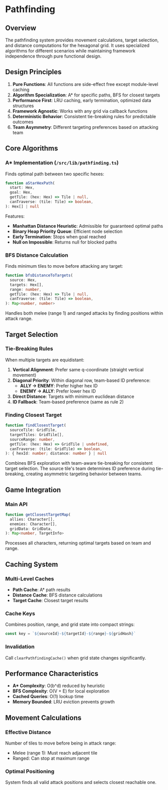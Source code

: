 # Pathfinding

## Overview

The pathfinding system provides movement calculations, target selection, and distance computations for the hexagonal grid. It uses specialized algorithms for different scenarios while maintaining framework independence through pure functional design.

## Design Principles

1. **Pure Functions**: All functions are side-effect free except module-level caching
2. **Algorithm Specialization**: A\* for specific paths, BFS for closest targets
3. **Performance First**: LRU caching, early termination, optimized data structures
4. **Framework Agnostic**: Works with any grid via callback functions
5. **Deterministic Behavior**: Consistent tie-breaking rules for predictable outcomes
6. **Team Asymmetry**: Different targeting preferences based on attacking team

## Core Algorithms

### A\* Implementation (`/src/lib/pathfinding.ts`)

Finds optimal path between two specific hexes:

```typescript
function aStarHexPath(
  start: Hex,
  goal: Hex,
  getTile: (hex: Hex) => Tile | null,
  canTraverse: (tile: Tile) => boolean,
): Hex[] | null
```

Features:

- **Manhattan Distance Heuristic**: Admissible for guaranteed optimal paths
- **Binary Heap Priority Queue**: Efficient node selection
- **Early Termination**: Stops when goal reached
- **Null on Impossible**: Returns null for blocked paths

### BFS Distance Calculation

Finds minimum tiles to move before attacking any target:

```typescript
function bfsDistanceToTargets(
  source: Hex,
  targets: Hex[],
  range: number,
  getTile: (hex: Hex) => Tile | null,
  canTraverse: (tile: Tile) => boolean,
): Map<number, number>
```

Handles both melee (range 1) and ranged attacks by finding positions within attack range.

## Target Selection

### Tie-Breaking Rules

When multiple targets are equidistant:

1. **Vertical Alignment**: Prefer same q-coordinate (straight vertical movement)
2. **Diagonal Priority**: Within diagonal row, team-based ID preference:
   - **ALLY → ENEMY**: Prefer higher hex ID
   - **ENEMY → ALLY**: Prefer lower hex ID
3. **Direct Distance**: Targets with minimum euclidean distance
4. **ID Fallback**: Team-based preference (same as rule 2)

### Finding Closest Target

```typescript
function findClosestTarget(
  sourceTile: GridTile,
  targetTiles: GridTile[],
  sourceRange: number,
  getTile: (hex: Hex) => GridTile | undefined,
  canTraverse: (tile: GridTile) => boolean,
): { hexId: number; distance: number } | null
```

Combines BFS exploration with team-aware tie-breaking for consistent target selection. The source tile's team determines ID preference during tie-breaking, creating asymmetric targeting behavior between teams.

## Game Integration

### Main API

```typescript
function getClosestTargetMap(
  allies: Character[],
  enemies: Character[],
  gridData: GridData,
): Map<number, TargetInfo>
```

Processes all characters, returning optimal targets based on team and range.

## Caching System

### Multi-Level Caches

- **Path Cache**: A\* path results
- **Distance Cache**: BFS distance calculations
- **Target Cache**: Closest target results

### Cache Keys

Combines position, range, and grid state into compact strings:

```typescript
const key = `${sourceId}-${targetId}-${range}-${gridHash}`
```

### Invalidation

Call `clearPathfindingCache()` when grid state changes significantly.

## Performance Characteristics

- **A\* Complexity**: O(b^d) reduced by heuristic
- **BFS Complexity**: O(V + E) for local exploration
- **Cached Queries**: O(1) lookup time
- **Memory Bounded**: LRU eviction prevents growth

## Movement Calculations

### Effective Distance

Number of tiles to move before being in attack range:

- Melee (range 1): Must reach adjacent tile
- Ranged: Can stop at maximum range

### Optimal Positioning

System finds all valid attack positions and selects closest reachable one.
